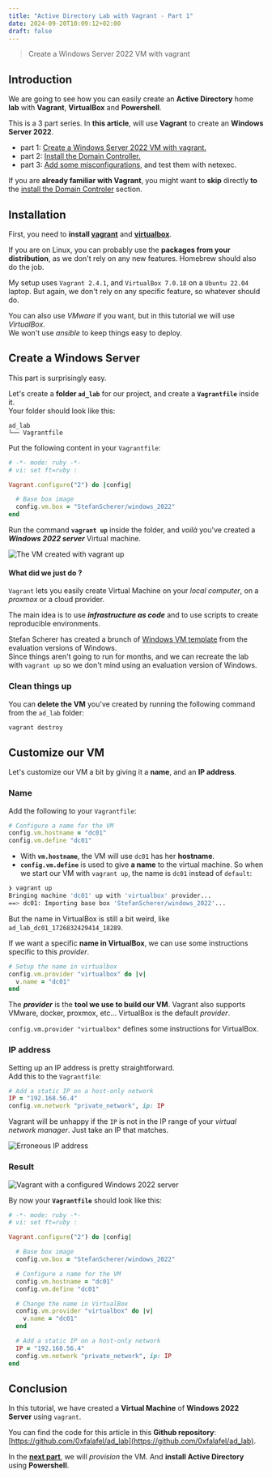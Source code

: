 ```yaml
---
title: "Active Directory Lab with Vagrant - Part 1"
date: 2024-09-20T10:09:12+02:00
draft: false
---
```


> Create a Windows Server 2022 VM with vagrant

## Introduction

We are going to see how you can easily create an __Active Directory__ home __lab__ with __Vagrant__, __VirtualBox__ and __Powershell__.  


This is a 3 part series. In __this article__, will use __Vagrant__ to create an __Windows Server 2022__.

* part 1: [Create a Windows Server 2022 VM with vagrant.]()
* part 2: [Install the Domain Controller.](https://t.ly/6sYtv)
* part 3: [Add some misconfigurations](https://t.ly/6sYtv), and test them with netexec.


If you are __already familiar with Vagrant__, you might want to __skip__ directly __to__ the [install the Domain Controler](https://t.ly/6sYtv) section.

## Installation

First, you need to __install [vagrant](https://developer.hashicorp.com/vagrant/install)__ and __[virtualbox](https://www.virtualbox.org/wiki/Downloads)__.


If you are on Linux, you can probably use the __packages from your distribution__, as we don't rely on any new features. Homebrew should also do the job.

My setup uses `Vagrant 2.4.1`, and `VirtualBox 7.0.18` on a `Ubuntu 22.04` laptop. But again, we don't rely on any specific feature, so whatever should do.

You can also use _VMware_ if you want, but in this tutorial we will use _VirtualBox_.  
We won't use _ansible_ to keep things easy to deploy.  

## Create a Windows Server

This part is surprisingly easy.

Let's create a __folder `ad_lab`__ for our project, and create a __`Vagrantfile`__ inside it.  
Your folder should look like this:

```
ad_lab
└── Vagrantfile
```

Put the following content in your `Vagrantfile`:

```ruby
# -*- mode: ruby -*-
# vi: set ft=ruby :

Vagrant.configure("2") do |config|

  # Base box image
  config.vm.box = "StefanScherer/windows_2022"
end
```

Run the command __`vagrant up`__ inside the folder, and _voilà_ you've created a ___Windows 2022 server___ Virtual machine.

![The VM created with `vagrant up`](/ad_lab/vagrant_up_firstrun.png)

#### What did we just do ?

`Vagrant` lets you easily create Virtual Machine on your _local computer_, on a _proxmox_ or a cloud provider.

The main idea is to use ___infrastructure as code___ and to use scripts to create reproducible environments.

Stefan Scherer has created a brunch of [Windows VM template](https://app.vagrantup.com/StefanScherer) from the evaluation versions of Windows.  
Since things aren't going to run for months, and we can recreate the lab with `vagrant up` so we don't mind using an evaluation version of Windows.

### Clean things up

You can __delete the VM__ you've created by running the following command from the `ad_lab` folder:

```bash
vagrant destroy
```


## Customize our VM

Let's customize our VM a bit by giving it a __name__, and an __IP address__.

### Name

Add the following to your `Vagrantfile`:

```ruby
# Configure a name for the VM
config.vm.hostname = "dc01"
config.vm.define "dc01"
```

* With __`vm.hostname`__, the VM will use `dc01` has her __hostname__.
* __`config.vm.define`__ is used to give __a name__ to the virtual machine. So when we start our VM with `vagrant up`, the name is `dc01` instead of `default`:

```bash
❯ vagrant up
Bringing machine 'dc01' up with 'virtualbox' provider...
==> dc01: Importing base box 'StefanScherer/windows_2022'...
```

But the name in VirtualBox is still a bit weird, like `ad_lab_dc01_1726832429414_18289`.

If we want a specific __name in VirtualBox__, we can use some instructions specific to this _provider_.

```ruby
# Setup the name in virtualbox
config.vm.provider "virtualbox" do |v|
  v.name = "dc01"
end
```

The ___provider___ is the __tool we use to build our VM__. Vagrant also supports VMware, docker, proxmox, etc… VirtualBox is the default _provider_.


`config.vm.provider "virtualbox"` defines some instructions for VirtualBox.


### IP address

Setting up an IP address is pretty straightforward.  
Add this to the `Vagrantfile`:

```ruby
# Add a static IP on a host-only network
IP = "192.168.56.4"
config.vm.network "private_network", ip: IP
```

Vagrant will be unhappy if the `IP` is not in the IP range of your _virtual network manager_. Just take an IP that matches.

![Erroneous IP address](/ad_lab/vagrant_ip_error.png)

### Result

![Vagrant with a configured Windows 2022 server](/ad_lab/vagrant_up_named2.png)

By now your __`Vagrantfile`__ should look like this:

```ruby
# -*- mode: ruby -*-
# vi: set ft=ruby :

Vagrant.configure("2") do |config|

  # Base box image
  config.vm.box = "StefanScherer/windows_2022"

  # Configure a name for the VM
  config.vm.hostname = "dc01"
  config.vm.define "dc01"

  # Change the name in VirtualBox
  config.vm.provider "virtualbox" do |v|
    v.name = "dc01"
  end

  # Add a static IP on a host-only network
  IP = "192.168.56.4"
  config.vm.network "private_network", ip: IP
end
```

## Conclusion

In this tutorial, we have created a __Virtual Machine__ of __Windows 2022 Server__ using `vagrant`.

You can find the code for this article in this __Github repository__: [https://github.com/0xfalafel/ad_lab](https://github.com/0xfalafel/ad_lab).

In the __[next part](https://t.ly/6sYtv)__, we will _provision_ the VM. And __install Active Directory__ using __Powershell__.